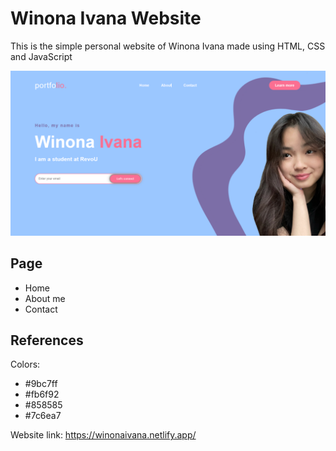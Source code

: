 # Winona Ivana Website

This is the simple personal website of Winona Ivana made using HTML, CSS and JavaScript

![alt text](/sss.png)

## Page

- Home
- About me
- Contact

## References

Colors:

- #9bc7ff
- #fb6f92
- #858585
- #7c6ea7

Website link: <https://winonaivana.netlify.app/>
